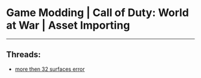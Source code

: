 # Game Modding |  Call of Duty: World at War | Asset Importing
---
## Threads:
<ul>
<li><a href="{ '/wiki/threads/2519.html' | relative_url }">more then 32 surfaces error</a></li>
</ul>
